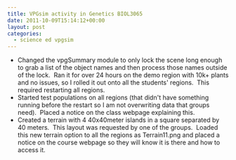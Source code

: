 ```yaml
---
title: VPGsim activity in Genetics BIOL3065
date: 2011-10-09T15:14:12+00:00
layout: post
categories:
  - science ed vpgsim
---
```

  * Changed the vpgSummary module to only lock the scene long enough to grab a list of the object names and then process those names outside of the lock.  Ran it for over 24 hours on the demo region with 10k+ plants and no issues, so I rolled it out onto all the students' regions.  This required restarting all regions.
  * Started test populations on all regions (that didn't have something running before the restart so I am not overwriting data that groups need).  Placed a notice on the class webpage explaining this.
  * Created a terrain with 4 40x40meter islands in a square separated by 40 meters.  This layout was requested by one of the groups.  Loaded this new terrain option to all the regions as Terrain11.png and placed a notice on the course webpage so they will know it is there and how to access it.

